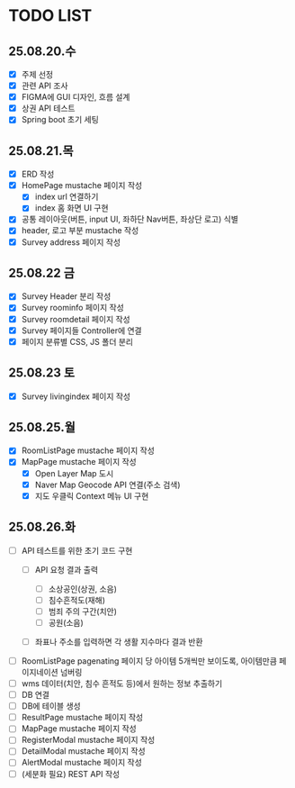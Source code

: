 # TODO LIST

## 25.08.20.수
-   [x] 주제 선정
-   [x] 관련 API 조사
-   [x] FIGMA에 GUI 디자인, 흐름 설계
-   [x] 상권 API 테스트
-   [x] Spring boot 초기 세팅

## 25.08.21.목
-   [x] ERD 작성
-   [x] HomePage mustache 페이지 작성
    -   [x] index url 연결하기
    -   [x] index 홈 화면 UI 구현
-   [x] 공통 레이아웃(버튼, input UI, 좌하단 Nav버튼, 좌상단 로고) 식별
-   [x] header, 로고 부분 mustache 작성
-   [x] Survey address 페이지 작성

## 25.08.22 금
-   [x] Survey Header 분리 작성
-   [x] Survey roominfo 페이지 작성
-   [x] Survey roomdetail 페이지 작성
-   [x] Survey 페이지들 Controller에 연결
-   [x] 페이지 분류별 CSS, JS 폴더 분리

## 25.08.23 토
-   [x] Survey livingindex 페이지 작성

## 25.08.25.월
-   [x] RoomListPage mustache 페이지 작성
-   [x] MapPage mustache 페이지 작성
    -   [x] Open Layer Map 도시
    -   [x] Naver Map Geocode API 연결(주소 검색)
    -   [x] 지도 우클릭 Context 메뉴 UI 구현

## 25.08.26.화
-   [ ] API 테스트를 위한 초기 코드 구현
  - [ ] API 요청 결과 출력
    - [ ] 소상공인(상권, 소음)
    - [ ] 침수흔적도(재해)
    - [ ] 범죄 주의 구간(치안)
    - [ ] 공원(소음)
  - [ ] 좌표나 주소를 입력하면 각 생활 지수마다 결과 반환


-   [ ] RoomListPage pagenating 페이지 당 아이템 5개씩만 보이도록, 아이템만큼 페이지네이션 넘버링
-   [ ] wms 데이터(치안, 침수 흔적도 등)에서 원하는 정보 추출하기
-   [ ] DB 연결
-   [ ] DB에 테이블 생성
-   [ ] ResultPage mustache 페이지 작성
-   [ ] MapPage mustache 페이지 작성
-   [ ] RegisterModal mustache 페이지 작성
-   [ ] DetailModal mustache 페이지 작성
-   [ ] AlertModal mustache 페이지 작성
-   [ ] (세분화 필요) REST API 작성
